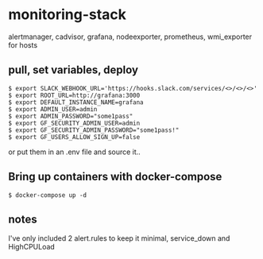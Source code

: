 # monitoring-stack
alertmanager, cadvisor, grafana, nodeexporter, prometheus, wmi_exporter for hosts


## pull, set variables, deploy
```
$ export SLACK_WEBHOOK_URL='https://hooks.slack.com/services/<>/<>/<>'
$ export ROOT_URL=http://grafana:3000
$ export DEFAULT_INSTANCE_NAME=grafana
$ export ADMIN_USER=admin
$ export ADMIN_PASSWORD="some1pass"
$ export GF_SECURITY_ADMIN_USER=admin
$ export GF_SECURITY_ADMIN_PASSWORD="some1pass!"
$ export GF_USERS_ALLOW_SIGN_UP=false
```
or put them in an .env file and source it..
## Bring up containers with docker-compose
```
$ docker-compose up -d
```
## notes
I've only included 2 alert.rules to keep it minimal, service_down and HighCPULoad
